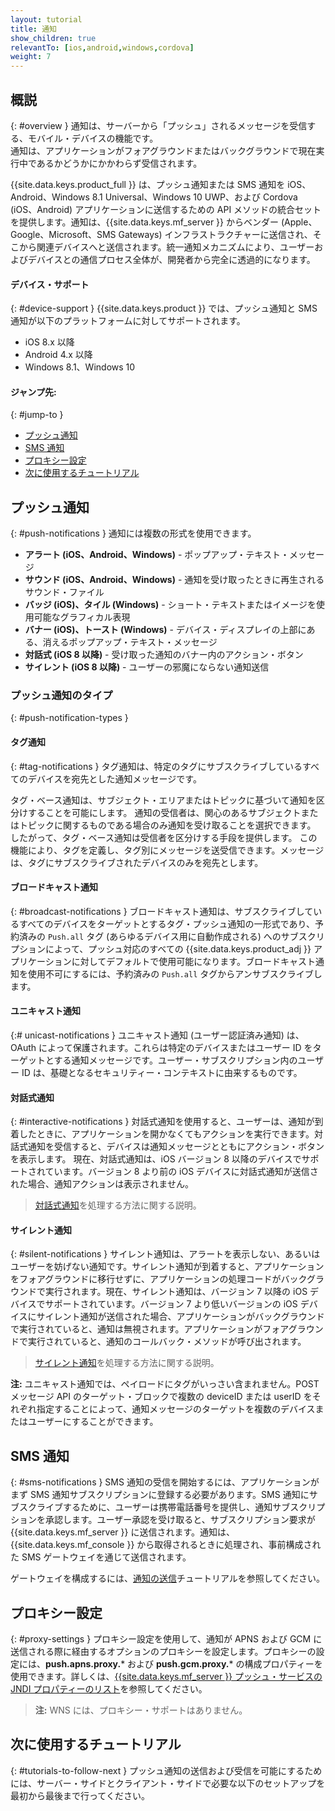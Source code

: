 ```yaml
---
layout: tutorial
title: 通知
show_children: true
relevantTo: [ios,android,windows,cordova]
weight: 7
---
```

<!-- NLS_CHARSET=UTF-8 -->
## 概説
{: #overview }
通知は、サーバーから「プッシュ」されるメッセージを受信する、モバイル・デバイスの機能です。  
通知は、アプリケーションがフォアグラウンドまたはバックグラウンドで現在実行中であるかどうかにかかわらず受信されます。  

{{site.data.keys.product_full }} は、プッシュ通知または SMS 通知を iOS、Android、Windows 8.1 Universal、Windows 10 UWP、および Cordova (iOS、Android) アプリケーションに送信するための API メソッドの統合セットを提供します。通知は、{{site.data.keys.mf_server }} からベンダー (Apple、Google、Microsoft、SMS Gateways) インフラストラクチャーに送信され、そこから関連デバイスへと送信されます。統一通知メカニズムにより、ユーザーおよびデバイスとの通信プロセス全体が、開発者から完全に透過的になります。

#### デバイス・サポート

{: #device-support }
{{site.data.keys.product }} では、プッシュ通知と SMS 通知が以下のプラットフォームに対してサポートされます。

* iOS 8.x 以降
* Android 4.x 以降
* Windows 8.1、Windows 10

#### ジャンプ先:
{: #jump-to }
* [プッシュ通知](#push-notifications)
* [SMS 通知](#sms-notifications)
* [プロキシー設定](#proxy-settings)
* [次に使用するチュートリアル](#tutorials-to-follow-next)

## プッシュ通知
{: #push-notifications }
通知には複数の形式を使用できます。


* **アラート (iOS、Android、Windows)** - ポップアップ・テキスト・メッセージ
* **サウンド (iOS、Android、Windows)** - 通知を受け取ったときに再生されるサウンド・ファイル
* **バッジ (iOS)、タイル (Windows)** - ショート・テキストまたはイメージを使用可能なグラフィカル表現
* **バナー (iOS)、トースト (Windows)** - デバイス・ディスプレイの上部にある、消えるポップアップ・テキスト・メッセージ
* **対話式 (iOS 8 以降)** - 受け取った通知のバナー内のアクション・ボタン
* **サイレント (iOS 8 以降)** - ユーザーの邪魔にならない通知送信

### プッシュ通知のタイプ 
{: #push-notification-types }
#### タグ通知
{: #tag-notifications }
タグ通知は、特定のタグにサブスクライブしているすべてのデバイスを宛先とした通知メッセージです。  

タグ・ベース通知は、サブジェクト・エリアまたはトピックに基づいて通知を区分けすることを可能にします。
通知の受信者は、関心のあるサブジェクトまたはトピックに関するものである場合のみ通知を受け取ることを選択できます。
したがって、タグ・ベース通知は受信者を区分けする手段を提供します。
この機能により、タグを定義し、タグ別にメッセージを送受信できます。メッセージは、タグにサブスクライブされたデバイスのみを宛先とします。

#### ブロードキャスト通知
{: #broadcast-notifications }
ブロードキャスト通知は、サブスクライブしているすべてのデバイスをターゲットとするタグ・プッシュ通知の一形式であり、予約済みの `Push.all` タグ (あらゆるデバイス用に自動作成される) へのサブスクリプションによって、プッシュ対応のすべての {{site.data.keys.product_adj }} アプリケーションに対してデフォルトで使用可能になります。ブロードキャスト通知を使用不可にするには、予約済みの `Push.all` タグからアンサブスクライブします。

#### ユニキャスト通知
{:# unicast-notifications }
ユニキャスト通知 (ユーザー認証済み通知) は、OAuth によって保護されます。これらは特定のデバイスまたはユーザー ID をターゲットとする通知メッセージです。ユーザー・サブスクリプション内のユーザー ID は、基礎となるセキュリティー・コンテキストに由来するものです。

#### 対話式通知
{: #interactive-notifications }
対話式通知を使用すると、ユーザーは、通知が到着したときに、アプリケーションを開かなくてもアクションを実行できます。対話式通知を受信すると、デバイスは通知メッセージとともにアクション・ボタンを表示します。
現在、対話式通知は、iOS バージョン 8 以降のデバイスでサポートされています。バージョン 8 より前の iOS デバイスに対話式通知が送信された場合、通知アクションは表示されません。

> [対話式通知](handling-push-notifications/interactive)を処理する方法に関する説明。

#### サイレント通知
{: #silent-notifications }
サイレント通知は、アラートを表示しない、あるいはユーザーを妨げない通知です。サイレント通知が到着すると、アプリケーションをフォアグラウンドに移行せずに、アプリケーションの処理コードがバックグラウンドで実行されます。現在、サイレント通知は、バージョン 7 以降の iOS デバイスでサポートされています。バージョン 7 より低いバージョンの iOS デバイスにサイレント通知が送信された場合、アプリケーションがバックグラウンドで実行されていると、通知は無視されます。アプリケーションがフォアグラウンドで実行されていると、通知のコールバック・メソッドが呼び出されます。

> [サイレント通知](handling-push-notifications/silent)を処理する方法に関する説明。

**注:** ユニキャスト通知では、ペイロードにタグがいっさい含まれません。POST メッセージ API のターゲット・ブロックで複数の deviceID または userID をそれぞれ指定することによって、通知メッセージのターゲットを複数のデバイスまたはユーザーにすることができます。

## SMS 通知
{: #sms-notifications }
SMS 通知の受信を開始するには、アプリケーションがまず SMS 通知サブスクリプションに登録する必要があります。SMS 通知にサブスクライブするために、ユーザーは携帯電話番号を提供し、通知サブスクリプションを承認します。ユーザー承認を受け取ると、サブスクリプション要求が {{site.data.keys.mf_server }} に送信されます。通知は、{{site.data.keys.mf_console }} から取得されるときに処理され、事前構成された SMS ゲートウェイを通じて送信されます。

ゲートウェイを構成するには、[通知の送信](sending-notifications)チュートリアルを参照してください。

## プロキシー設定
{: #proxy-settings }
プロキシー設定を使用して、通知が APNS および GCM に送信される際に経由するオプションのプロキシーを設定します。プロキシーの設定には、**push.apns.proxy.*** および **push.gcm.proxy.*** の構成プロパティーを使用できます。詳しくは、[{{site.data.keys.mf_server }} プッシュ・サービスの JNDI プロパティーのリスト](../installation-configuration/production/server-configuration/#list-of-jndi-properties-for-mobilefirst-server-push-service)を参照してください。

> **注:** WNS には、プロキシー・サポートはありません。

## 次に使用するチュートリアル
{: #tutorials-to-follow-next }
プッシュ通知の送信および受信を可能にするためには、サーバー・サイドとクライアント・サイドで必要な以下のセットアップを最初から最後まで行ってください。
